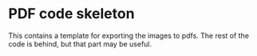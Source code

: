# PDF code skeleton
This contains a template for exporting the images to pdfs. The rest of the code is behind, but that part may be useful.
